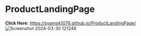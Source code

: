 # ProductLandingPage
**Click Here:** https://syampk1078.github.io/ProductLandingPage/
![Screenshot 2024-03-30 121248](https://github.com/Syampk1078/ProductLandingPage/assets/119304851/562a5329-0ef7-4cfa-82a2-c1bd4685a0d1)
